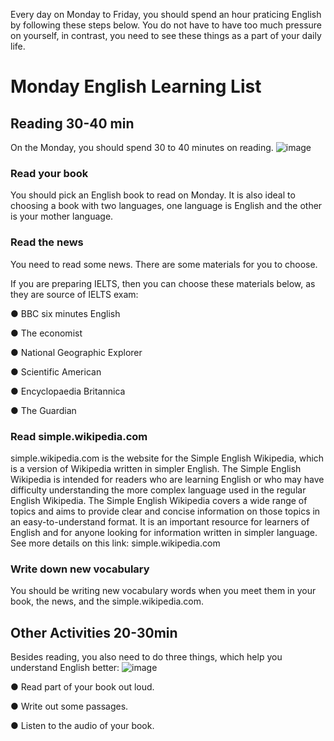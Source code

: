 Every day on Monday to Friday, you should spend an hour praticing English by following these steps below. You do not have to have too much pressure on yourself, in contrast, you need to see these things as a part of your daily life.

# Monday English Learning List
## Reading 30-40 min
On the Monday, you should spend 30 to 40 minutes on reading. 
![image](https://user-images.githubusercontent.com/65701532/209764876-27426b38-493b-45a9-bacb-0fbeaafbdb1f.png)

### Read your book
You should pick an English book to read on Monday. It is also ideal to choosing a book with two languages, one language is English and the other is your mother language.

### Read the news
You need to read some news. There are some materials for you to choose. 

If you are preparing IELTS, then you can choose these materials below, as they are source of IELTS exam:

● BBC six minutes English 

● The economist 

● National Geographic Explorer 

● Scientific American

● Encyclopaedia Britannica

● The Guardian

### Read simple.wikipedia.com
simple.wikipedia.com is the website for the Simple English Wikipedia, which is a version of Wikipedia written in simpler English. 
The Simple English Wikipedia is intended for readers who are learning English or who may have difficulty understanding the more complex language used in the regular English Wikipedia. 
The Simple English Wikipedia covers a wide range of topics and aims to provide clear and concise information on those topics in an easy-to-understand format. 
It is an important resource for learners of English and for anyone looking for information written in simpler language.
See more details on this link: 
simple.wikipedia.com

### Write down new vocabulary
You should be writing new vocabulary words when you meet them in your book, the news, and the simple.wikipedia.com.

## Other Activities 20-30min 

Besides reading, you also need to do three things, which help you understand English better:
![image](https://user-images.githubusercontent.com/65701532/209764908-140fdec8-cce5-40ef-bd30-49472201c7da.png)

● Read part of your book out loud.

● Write out some passages.

● Listen to the audio of your book.



